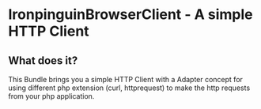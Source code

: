 IronpinguinBrowserClient - A simple HTTP Client
===============================================

What does it?
-------------

This Bundle brings you a simple HTTP Client with a Adapter concept for using
different php extension (curl, httprequest) to make the http requests from your php application.